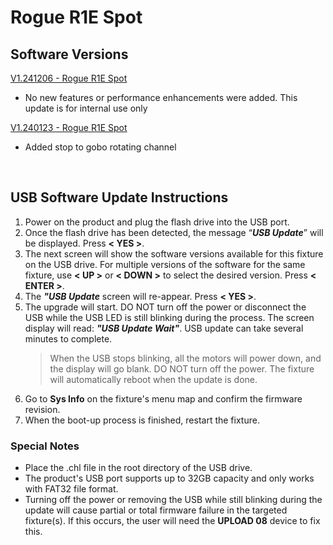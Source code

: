 # Rogue R1E Spot

## Software Versions

[V1.241206 - Rogue R1E Spot](https://github.com/Chauvet-Pro/ROGUER1ESPOT/blob/45404c731e793bd6abe198f87829151d740b49a0/Firmware/V1.241206.zip)
- No new features or performance enhancements were added. This update is for internal use only

[V1.240123 - Rogue R1E Spot](https://github.com/Chauvet-Pro/ROGUER1ESPOT/tree/2eaba71e704f41b5d11a4970dcb6499291d60ac9/Firmware)
- Added stop to gobo rotating channel
  
&nbsp;

## USB Software Update Instructions
1.  Power on the product and plug the flash drive into the USB port.
2.	Once the flash drive has been detected, the message “***USB Update***” will be displayed. Press **< YES >**.
3.	The next screen will show the software versions available for this fixture on the USB drive. For multiple versions of the software for the same fixture, use **< UP >** or **< DOWN >** to select the desired version. Press **< ENTER >**.
4.	The ***"USB Update*** screen will re-appear. Press **< YES >**.
5.	The upgrade will start. DO NOT turn off the power or disconnect the USB while the USB LED is still blinking during the process. The screen display will read: ***"USB Update Wait"***. USB update can take several minutes to complete.
    > When the USB stops blinking, all the motors will power down, and the display will go blank. DO NOT turn off the power. The fixture will automatically reboot when the update is done.
6.  Go to **Sys Info** on the fixture's menu map and confirm the firmware revision.
7.	When the boot-up process is finished, restart the fixture.


### Special Notes
* Place the .chl file in the root directory of the USB drive.
* The product's USB port supports up to 32GB capacity and only works with FAT32 file format.
* Turning off the power or removing the USB while still blinking during the update will cause partial or total firmware failure in the targeted fixture(s). If this occurs, the user will need the **UPLOAD 08** device to fix this. 
